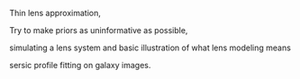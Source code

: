 Thin lens approximation,

Try to make priors as uninformative as possible, 

simulating a lens system and basic illustration of what lens modeling means 

sersic profile fitting on galaxy images.
